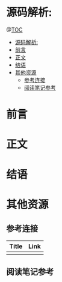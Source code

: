 # 源码解析: 

@[TOC](文章目录)

<!-- TOC -->

- [源码解析:](#源码解析)
- [前言](#前言)
- [正文](#正文)
- [结语](#结语)
- [其他资源](#其他资源)
  - [参考连接](#参考连接)
  - [阅读笔记参考](#阅读笔记参考)

<!-- /TOC -->

# 前言

# 正文

# 结语

# 其他资源

## 参考连接

| Title | Link |
| ----- | ---- |
|       | []() |

## 阅读笔记参考

[]()
